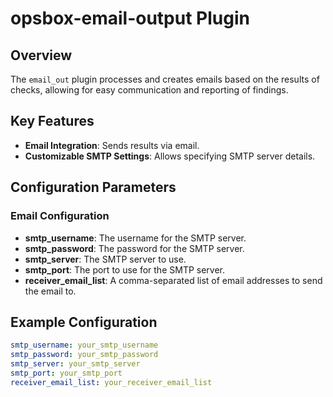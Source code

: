 # opsbox-email-output Plugin

## Overview

The `email_out` plugin processes and creates emails based on the results of checks, allowing for easy communication and reporting of findings.

## Key Features

- **Email Integration**: Sends results via email.
- **Customizable SMTP Settings**: Allows specifying SMTP server details.

## Configuration Parameters

### Email Configuration

- **smtp_username**: The username for the SMTP server.
- **smtp_password**: The password for the SMTP server.
- **smtp_server**: The SMTP server to use.
- **smtp_port**: The port to use for the SMTP server.
- **receiver_email_list**: A comma-separated list of email addresses to send the email to.


## Example Configuration

```yaml
smtp_username: your_smtp_username
smtp_password: your_smtp_password
smtp_server: your_smtp_server
smtp_port: your_smtp_port
receiver_email_list: your_receiver_email_list
```
